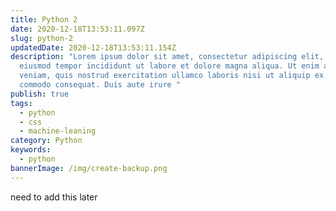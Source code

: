 ```yaml
---
title: Python 2
date: 2020-12-18T13:53:11.097Z
slug: python-2
updatedDate: 2020-12-18T13:53:11.154Z
description: "Lorem ipsum dolor sit amet, consectetur adipiscing elit, sed do
  eiusmod tempor incididunt ut labore et dolore magna aliqua. Ut enim ad minim
  veniam, quis nostrud exercitation ullamco laboris nisi ut aliquip ex ea
  commodo consequat. Duis aute irure "
publish: true
tags:
  - python
  - css
  - machine-leaning
category: Python
keywords:
  - python
bannerImage: /img/create-backup.png
---
```


need to add this later
